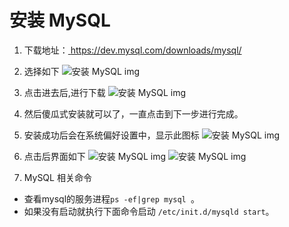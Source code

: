 # 安装 MySQL

1. 下载地址：<a 
                href='https://dev.mysql.com/downloads/mysql/'
                target='_blank'
            >
                https://dev.mysql.com/downloads/mysql/
            </a>

2. 选择如下
![安装 MySQL img](安装MySQL-image1.png)
3. 点击进去后,进行下载
![安装 MySQL img](安装MySQL-image2.png)
4. 然后傻瓜式安装就可以了，一直点击到下一步进行完成。
5. 安装成功后会在系统偏好设置中，显示此图标
![安装 MySQL img](安装MySQL-image3.png)
6. 点击后界面如下
![安装 MySQL img](安装MySQL-image4.png)
![安装 MySQL img](安装MySQL-image5.png)
7. MySQL 相关命令
- 查看mysql的服务进程`ps -ef|grep mysql `。
- 如果没有启动就执行下面命令启动 `/etc/init.d/mysqld start`。

